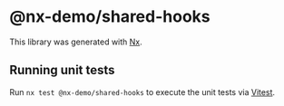# @nx-demo/shared-hooks

This library was generated with [Nx](https://nx.dev).

## Running unit tests

Run `nx test @nx-demo/shared-hooks` to execute the unit tests via [Vitest](https://vitest.dev/).
